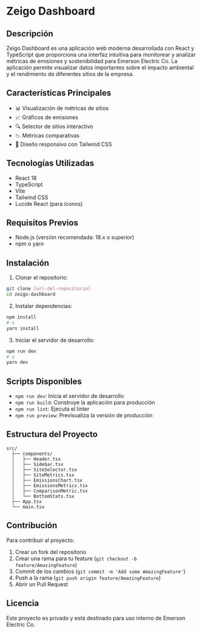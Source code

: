 # Zeigo Dashboard

## Descripción
Zeigo Dashboard es una aplicación web moderna desarrollada con React y TypeScript que proporciona una interfaz intuitiva para monitorear y analizar métricas de emisiones y sostenibilidad para Emerson Electric Co. La aplicación permite visualizar datos importantes sobre el impacto ambiental y el rendimiento de diferentes sitios de la empresa.

## Características Principales
- 📊 Visualización de métricas de sitios
- 📈 Gráficos de emisiones
- 🔍 Selector de sitios interactivo
- 📉 Métricas comparativas
- 📱 Diseño responsivo con Tailwind CSS

## Tecnologías Utilizadas
- React 18
- TypeScript
- Vite
- Tailwind CSS
- Lucide React (para iconos)

## Requisitos Previos
- Node.js (versión recomendada: 18.x o superior)
- npm o yarn

## Instalación

1. Clonar el repositorio:
```bash
git clone [url-del-repositorio]
cd zeigo-dashboard
```

2. Instalar dependencias:
```bash
npm install
# o
yarn install
```

3. Iniciar el servidor de desarrollo:
```bash
npm run dev
# o
yarn dev
```

## Scripts Disponibles
- `npm run dev`: Inicia el servidor de desarrollo
- `npm run build`: Construye la aplicación para producción
- `npm run lint`: Ejecuta el linter
- `npm run preview`: Previsualiza la versión de producción

## Estructura del Proyecto
```
src/
  ├── components/
  │   ├── Header.tsx
  │   ├── Sidebar.tsx
  │   ├── SiteSelector.tsx
  │   ├── SiteMetrics.tsx
  │   ├── EmissionsChart.tsx
  │   ├── EmissionsMetrics.tsx
  │   ├── ComparisonMetric.tsx
  │   └── BottomStats.tsx
  ├── App.tsx
  └── main.tsx
```

## Contribución
Para contribuir al proyecto:
1. Crear un fork del repositorio
2. Crear una rama para tu feature (`git checkout -b feature/AmazingFeature`)
3. Commit de los cambios (`git commit -m 'Add some AmazingFeature'`)
4. Push a la rama (`git push origin feature/AmazingFeature`)
5. Abrir un Pull Request

## Licencia
Este proyecto es privado y está destinado para uso interno de Emerson Electric Co. 